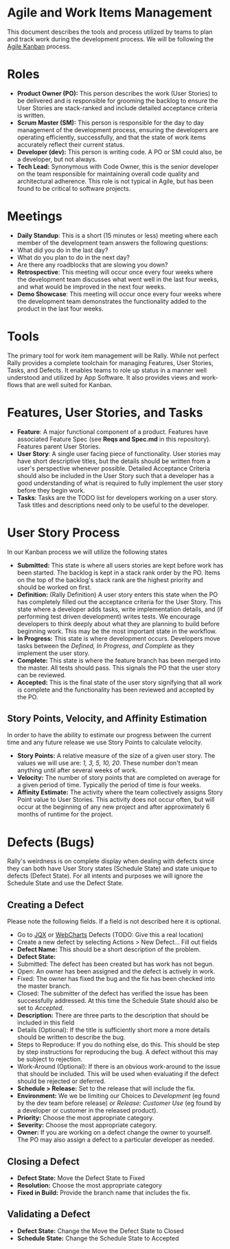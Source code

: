 # Agile and Work Items Management
This document describes the tools and process utilized by teams to plan and track work during the development process. We will be following the [Agile Kanban](http://kanbanblog.com/explained/index.html) process.

# Roles
- __Product Owner (PO):__ This person describes the work (User Stories) to be delivered and is responsible for grooming the backlog to ensure the User Stories are stack-ranked and include detailed acceptance criteria is written.
- __Scrum Master (SM):__ This person is responsible for the day to day management of the development process, ensuring the developers are operating efficiently, successfully, and that the state of work items accurately reflect their current status. 
- __Developer (dev):__ This person is writing code. A PO or SM could also, be a developer, but not always. 
- __Tech Lead:__ Synonymous with Code Owner, this is the senior developer on the team responsible for maintaining overall code quality and architectural adherence. This role is not typical in Agile, but has been found to be critical to software projects. 

# Meetings
- __Daily Standup__: This is a short (15 minutes or less) meeting where each member of the development team answers the following questions:
 - What did you do in the last day?
 - What do you plan to do in the next day?
 - Are there any roadblocks that are slowing you down?
- __Retrospective__: This meeting will occur once every four weeks where the development team discusses what went well in the last four weeks, and what would be improved in the next four weeks. 
- __Demo Showcase__: This meeting will occur once every four weeks where the development team demonstrates the functionality added to the product in the last four weeks. 

# Tools
The primary tool for work item management will be Rally. While not perfect Rally provides a complete toolchain for managing Features, User Stories, Tasks, and Defects. It enables teams to role up status in a manner well understood and utilized by App Software. It also provides views and work-flows that are well suited for Kanban. 

# Features, User Stories, and Tasks
- __Feature__: A major functional component of a product. Features have associated Feature Spec (see __Reqs and Spec.md__ in this repository). Features parent User Stories. 
- __User Story__: A single user facing piece of functionality. User stories may have short descriptive titles, but the details should be written from a user's perspective whenever possible. Detailed Acceptance Criteria should also be included in the User Story such that a developer has a good understanding of what is required to fully implement the user story before they begin work. 
- __Tasks__: Tasks are the TODO list for developers working on a user story. Task titles and descriptions need only to be useful to the developer.

# User Story Process
In our Kanban process we will utilize the following states
- __Submitted:__ This state is where all users stories are kept before work has been started. The backlog is kept in a stack rank order by the PO. Items on the top of the backlog's stack rank are the highest priority and should be worked on first.  
- __Definition:__ (Rally Definition) A user story enters this state when the PO has completely filled out the acceptance criteria for the User Story. This state where a developer adds tasks, write implementation details, and (if performing test driven development) writes tests. We encourage developers to think deeply about what they are planning to build before beginning work. This may be the most important state in the workflow. 
- __In Progress:__ This state is where development occurs. Developers move tasks between the *Defined, In Progress, and Complete* as they implement the user story.
- __Complete:__ This state is where the feature branch has been merged into the master. All tests should pass. This signals the PO that the user story can be reviewed. 
- __Accepted:__ This is the final state of the user story signifying that all work is complete and the functionality has been reviewed and accepted by the PO. 

## Story Points, Velocity, and Affinity Estimation
In order to have the ability to estimate our progress between the current time and any future release we use Story Points to calculate velocity. 
- __Story Points:__ A relative measure of the size of a given user story. The values we will use are: *1, 3, 5, 10, 20*. These number don't mean anything until after several weeks of work. 
- __Velocity:__ The number of story points that are completed on average for a given period of time. Typically the period of time is four weeks. 
- __Affinity Estimate:__ The activity where the team collectively assigns Story Point value to User Stories. This activity does not occur often, but will occur at the beginning of any new project and after approximately 6 months of runtime for the project. 

# Defects (Bugs)
Rally's weirdness is on complete display when dealing with defects since they can both have User Story states (Schedule State) and state unique to defects (Defect State). For all intents and purposes we will ignore the Schedule State and use the Defect State.

## Creating a Defect
Please note the following fields. If a field is not described here it is optional. 
- Go to [JQX]() or [WebCharts]() Defects (TODO: Give this a real location)
- Create a new defect by selecting Actions > New Defect...
Fill out fields
- __Defect Name:__ This should be a short description of the problem.
- __Defect State:__
 - Submitted: The defect has been created but has work has not begun.
 - Open: An owner has been assigned and the defect is actively in work. 
 - Fixed: The owner has fixed the bug and the fix has been checked into the master branch.
 - Closed: The submitter of the defect has verified the issue has been successfully addressed. At this time the Schedule State should also be set to *Accepted*.
- __Description:__ There are three parts to the description that should be included in this field
 - Details (Optional): If the title is sufficiently short more a more details should be written to describe the bug. 
 - Steps to Reproduce: If you do nothing else, do this. This should be step by step instructions for reproducing the bug. A defect without this may be subject to rejection. 
 - Work-Around (Optional): If there is an obvious work-around to the issue that should be included. This will be used when evaluating if the defect should be rejected or deferred. 
- __Schedule > Release:__ Set to the release that will include the fix. 
- __Environment:__ We we be limiting our Choices to *Development* (eg found by the dev team before release) or *Release: Customer Use* (eg found by a developer or customer in the released product).
- __Priority:__ Choose the most appropriate category.
- __Severity:__ Choose the most appropriate category.
- __Owner:__ If you are working on a defect change the owner to yourself. The PO may also assign a defect to a particular developer as needed. 

## Closing a Defect
- __Defect State:__ Move the Defect State to Fixed
- __Resolution:__ Choose the most appropriate category
- __Fixed in Build:__ Provide the branch name that includes the fix.
 
## Validating a Defect
- __Defect State:__ Change the Move the Defect State to Closed
- __Schedule State:__ Change the Schedule State to Accepted